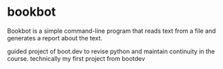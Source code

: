 # bookbot

Bookbot is a simple command-line program that reads text from a file and generates a report about the text.

guided project of boot.dev to revise python and maintain continuity in the course.
technically my first project from bootdev

